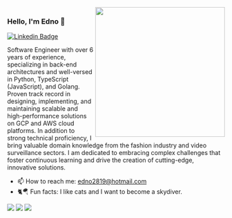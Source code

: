 <img align="right" src="https://user-images.githubusercontent.com/49373874/95536332-2fc96d00-09c1-11eb-82a0-382d95c9905d.png" width="300"/>

### Hello, I'm Edno 👋
[![Linkedin Badge](https://img.shields.io/badge/-Edno%20Almeida-3333cc?style=flat-square&logo=Linkedin&logoColor=white&link=https://www.linkedin.com/in/edno-almeida/)](https://www.linkedin.com/in/edno-almeida/)

Software Engineer with over 6 years of experience, specializing in back-end architectures and well-versed in Python, TypeScript (JavaScript), and Golang. Proven track record in designing, implementing, and maintaining scalable and high-performance solutions on GCP and AWS cloud platforms. In addition to strong technical proficiency, I bring valuable domain knowledge from the fashion industry and video surveillance sectors. I am dedicated to embracing complex challenges that foster continuous learning and drive the creation of cutting-edge, innovative solutions.

- 📫  How to reach me: edno2819@hotmail.com
- 🐈🪂 Fun facts: I like cats and I want to become a skydiver.

<div> <a href="mailto:edno2819@hotmail.com"><img src="https://img.shields.io/badge/-Gmail-%23333?style=for-the-badge&logo=gmail&logoColor=white" target="_blank"></a> <a href="https://www.linkedin.com/in/edno-almeida/" target="_blank"><img src="https://img.shields.io/badge/-LinkedIn-%230077B5?style=for-the-badge&logo=linkedin&logoColor=white" target="_blank"></a> <a href="https://medium.com/@edno2819" target="_blank"><img src="https://img.shields.io/badge/Medium-12100E?style=for-the-badge&logo=medium&logoColor=white" target="_blank"></a> </div>
